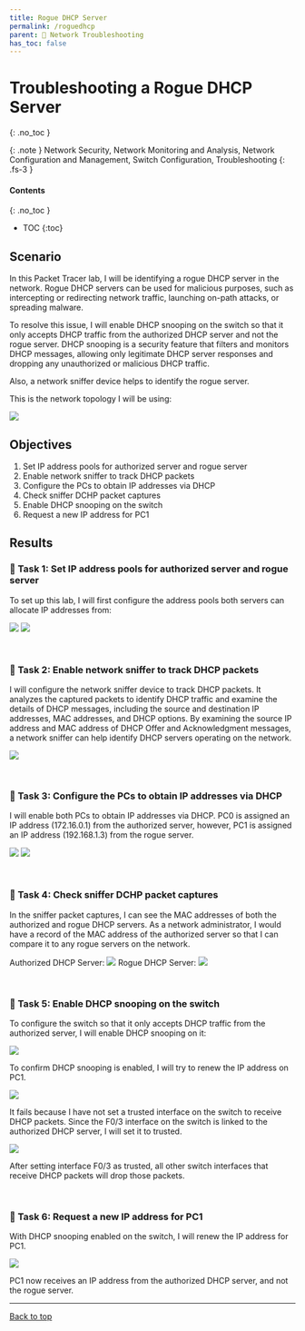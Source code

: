 ```yaml
---
title: Rogue DHCP Server
permalink: /roguedhcp
parent: 🔧 Network Troubleshooting
has_toc: false
---
```

# Troubleshooting a Rogue DHCP Server
{: .no_toc }

{: .note }
Network Security, Network Monitoring and Analysis, Network Configuration and Management, Switch Configuration, Troubleshooting
{: .fs-3 }

#### Contents
{: .no_toc }
- TOC
{:toc}

## Scenario
In this Packet Tracer lab, I will be identifying a rogue DHCP server in the network. Rogue DHCP servers can be used for malicious purposes, such as intercepting or redirecting network traffic, launching on-path attacks, or spreading malware. 

To resolve this issue, I will enable DHCP snooping on the switch so that it only accepts DHCP traffic from the authorized DHCP server and not the rogue server. DHCP snooping is a security feature that filters and monitors DHCP messages, allowing only legitimate DHCP server responses and dropping any unauthorized or malicious DHCP traffic.

Also, a network sniffer device helps to identify the rogue server.

This is the network topology I will be using:

![](/assets/images/101netplus/99_roguedhcp/topology.png)

## Objectives

1. Set IP address pools for authorized server and rogue server
2. Enable network sniffer to track DHCP packets
3. Configure the PCs to obtain IP addresses via DHCP
4. Check sniffer DCHP packet captures
5. Enable DHCP snooping on the switch
6. Request a new IP address for PC1

## Results
### 📄 Task 1: Set IP address pools for authorized server and rogue server

To set up this lab, I will first configure the address pools both servers can allocate IP addresses from:

![](/assets/images/101netplus/99_roguedhcp/goodpool.png)
![](/assets/images/101netplus/99_roguedhcp/roguepool.png)

<br>

### 📄 Task 2: Enable network sniffer to track DHCP packets

I will configure the network sniffer device to track DHCP packets. It analyzes the captured packets to identify DHCP traffic and examine the details of DHCP messages, including the source and destination IP addresses, MAC addresses, and DHCP options. By examining the source IP address and MAC address of DHCP Offer and Acknowledgment messages, a network sniffer can help identify DHCP servers operating on the network.

![](/assets/images/101netplus/99_roguedhcp/sniffer_dhcpconfig.png)

<br>

### 📄 Task 3: Configure the PCs to obtain IP addresses via DHCP

I will enable both PCs to obtain IP addresses via DHCP. PC0 is assigned an IP address (172.16.0.1) from the authorized server, however, PC1 is assigned an IP address (192.168.1.3) from the rogue server.

![](/assets/images/101netplus/99_roguedhcp/pc0_dhcp.png)
![](/assets/images/101netplus/99_roguedhcp/pc1_roguedhcp.png)


<br>

### 📄 Task 4: Check sniffer DCHP packet captures

In the sniffer packet captures, I can see the MAC addresses of both the authorized and rogue DHCP servers. As a network administrator, I would have a record of the MAC address of the authorized server so that I can compare it to any rogue servers on the network.

Authorized DHCP Server:
![](/assets/images/101netplus/99_roguedhcp/sniffer_gooddhcp.png)
Rogue DHCP Server:
![](/assets/images/101netplus/99_roguedhcp/sniffer_roguedhcp.png)

<br>

### 📄 Task 5: Enable DHCP snooping on the switch

To configure the switch so that it only accepts DHCP traffic from the authorized server, I will enable DHCP snooping on it:

![](/assets/images/101netplus/99_roguedhcp/switch_enablesnooping.png)

To confirm DHCP snooping is enabled, I will try to renew the IP address on PC1. 

![](/assets/images/101netplus/99_roguedhcp/pc1_ipconfigrenew_cli.png)

It fails because I have not set a trusted interface on the switch to receive DHCP packets. Since the F0/3 interface on the switch is linked to the authorized DHCP server, I will set it to trusted.

![](/assets/images/101netplus/99_roguedhcp/switch_settrusted.png)

After setting interface F0/3 as trusted, all other switch interfaces that receive DHCP packets will drop those packets.

<br>

### 📄 Task 6: Request a new IP address for PC1

With DHCP snooping enabled on the switch, I will renew the IP address for PC1.

![](/assets/images/101netplus/99_roguedhcp/pc1_ipconfigrenew_cli_success.png)

PC1 now receives an IP address from the authorized DHCP server, and not the rogue server. 

---

<a href="#top" id="back-to-top">Back to top</a>